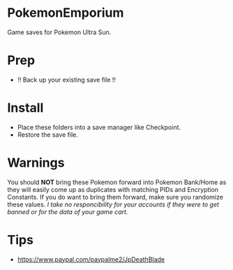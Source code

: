 # PokemonEmporium
Game saves for Pokemon Ultra Sun.

# Prep
- !! Back up your existing save file !!

# Install
- Place these folders into a save manager like Checkpoint.
- Restore the save file.

# Warnings
You should **NOT** bring these Pokemon forward into Pokemon Bank/Home as they will easily come up as duplicates with matching PIDs and Encryption Constants. If you do want to bring them forward, make sure you randomize these values. *I take no responcibility for your accounts if they were to get banned or for the data of your game cart.*

# Tips
- https://www.paypal.com/paypalme2/JpDeathBlade
